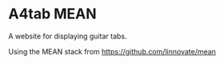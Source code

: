 # A4tab MEAN

A website for displaying guitar tabs.

Using the MEAN stack from https://github.com/linnovate/mean

